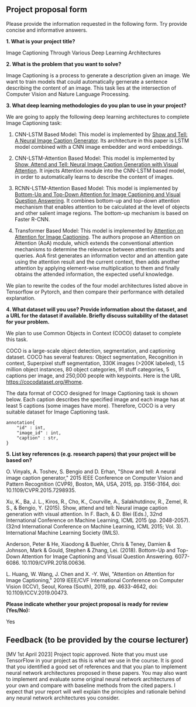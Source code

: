 ## Project proposal form

Please provide the information requested in the following form. Try provide concise and informative answers.

**1. What is your project title?**

Image Captioning Through Various Deep Learning Architectures

**2. What is the problem that you want to solve?**

Image Captioning is a process to generate a description given an image. We want to train models that could automatically gernerate a sentence describing the content of an image. This task lies at the intersection of Computer Vision and Nature Language Processing.

**3. What deep learning methodologies do you plan to use in your project?**

We are going to apply the following deep learning architectures to complete Image Captioning task:

1) CNN-LSTM Based Model: This model is implemented by [Show and Tell: A Neural Image Caption Generator](https://arxiv.org/abs/1411.4555). Its architecture in this paper is LSTM model combined with a CNN image embedder and word embeddings.

2) CNN-LSTM-Attention Based Model: This model is implemented by [Show, Attend and Tell: Neural Image Caption Generation with Visual Attention](https://arxiv.org/abs/1502.03044). It injects Attention module into the CNN-LSTM based model, in order to automatically learns to describe the content of images.

3) RCNN-LSTM-Attention Based Model: This model is implemented by [Bottom-Up and Top-Down Attention for Image Captioning and Visual Question Answering](https://arxiv.org/abs/1707.07998). It combines bottom-up and top-down attention mechanism that enables attention to be calculated at the level of objects and other salient image regions. The bottom-up mechanism is based on Faster R-CNN.

4) Transformer Based Model: This model is implemented by [Attention on Attention for Image Captioning](https://arxiv.org/abs/1908.06954). The authors propose an Attention on Attention (AoA) module, which extends the conventional attention mechanisms to determine the relevance between attention results and queries. AoA first generates an information vector and an attention gate using the attention result and the current context, then adds another attention by applying element-wise multiplication to them and finally obtains the attended information, the expected useful knowledge.

We plan to rewrite the codes of the four model architectures listed above in Tensorflow or Pytorch, and then compare their performance with detailed explanation.

**4. What dataset will you use? Provide information about the dataset, and a URL for the dataset if available. Briefly discuss suitability of the dataset for your problem.**

We plan to use Common Objects in Context (COCO) dataset to complete this task.

COCO is a large-scale object detection, segmentation, and captioning dataset. COCO has several features: Object segmentation, Recognition in context, Superpixel stuff segmentation, 330K images (>200K labeled), 1.5 million object instances, 80 object categories, 91 stuff categories, 5 captions per image, and 250,000 people with keypoints. Here is the URL https://cocodataset.org/#home.

The data format of COCO designed for Image Captioning task is shown below. Each caption describes the specified image and each image has at least 5 captions (some images have more). Therefore, COCO is a very suitable dataset for Image Captioning task.

```
annotation{
	"id" : int, 
	"image_id" : int, 
	"caption" : str,
}
```

**5. List key references (e.g. research papers) that your project will be based on?**

O. Vinyals, A. Toshev, S. Bengio and D. Erhan, "Show and tell: A neural image caption generator," 2015 IEEE Conference on Computer Vision and Pattern Recognition (CVPR), Boston, MA, USA, 2015, pp. 3156-3164, doi: 10.1109/CVPR.2015.7298935.

Xu, K., Ba, J. L., Kiros, R., Cho, K., Courville, A., Salakhutdinov, R., Zemel, R. S., & Bengio, Y. (2015). Show, attend and tell: Neural image caption generation with visual attention. In F. Bach, & D. Blei (Eds.), 32nd International Conference on Machine Learning, ICML 2015 (pp. 2048-2057). (32nd International Conference on Machine Learning, ICML 2015; Vol. 3). International Machine Learning Society (IMLS).

Anderson, Peter & He, Xiaodong & Buehler, Chris & Teney, Damien & Johnson, Mark & Gould, Stephen & Zhang, Lei. (2018). Bottom-Up and Top-Down Attention for Image Captioning and Visual Question Answering. 6077-6086. 10.1109/CVPR.2018.00636. 

L. Huang, W. Wang, J. Chen and X. -Y. Wei, "Attention on Attention for Image Captioning," 2019 IEEE/CVF International Conference on Computer Vision (ICCV), Seoul, Korea (South), 2019, pp. 4633-4642, doi: 10.1109/ICCV.2019.00473.

**Please indicate whether your project proposal is ready for review (Yes/No):**

Yes

## Feedback (to be provided by the course lecturer)

[MV 1st April 2023] Project topic approved. Note that you must use TensorFlow in your project as this is what we use in the course. It is good that you identified a good set of references and that you plan to implement neural network architectures proposed in these papers. You may also want to implement and evaluate some original neural network architectures of your own and compare with baseline methods from the cited papers. I expect that your report will well explain the principles and rationale behind any neural network architectures you consider.  
